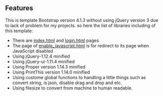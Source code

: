 ## Features

This is template Bootstrap version 4.1.3 without using jQuery version 3 due to lack of problem for my projects.
so here the list of libraries including of this template:
- There are [index.html](index.html) and [login.html](login.html) pages
- The page of [enable_javascript.html](enable_javascript.html) is for redirect to its page when JavaScript disabled
- Using jQuery-1.12.4 minified
- Using jQuery-ui-1.11.4 minified
- Using Proper version 1.14.3 minified
- Using PrintThis version 1.14.0 minified
- Using custome global functions to handling a little things such as convert string, is json, disable drag and drop and etc.
- Using filesize to convert from machine to human readable.
